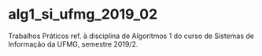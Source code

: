 # alg1_si_ufmg_2019_02
Trabalhos Práticos ref. à disciplina de Algoritmos 1 do curso de Sistemas de Informação da UFMG, semestre 2019/2.
